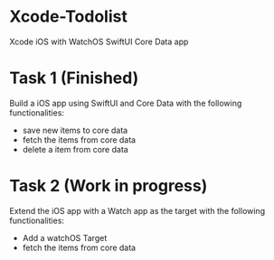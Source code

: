 # Xcode-Todolist
Xcode iOS with WatchOS SwiftUI Core Data app

# Task 1 (Finished)
Build a iOS app using SwiftUI and Core Data with the following functionalities:
  - save new items to core data
  - fetch the items from core data
  - delete a item from core data 
  
# Task 2 (Work in progress)
Extend the iOS app with a Watch app as the target with the following functionalities:
- Add a watchOS Target
- fetch the items from core data
